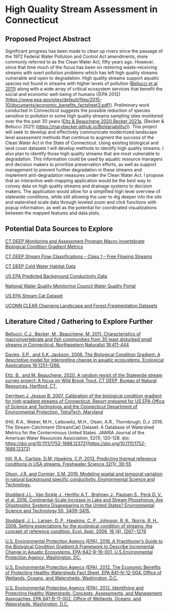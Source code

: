 # High Quality Stream Assessment in Connecticut

## Proposed Project Abstract

Significant progress has been made to clean up rivers since the passage of the 1972 Federal Water Pollution and Control Act amendments, more commonly referred to as the Clean Water Act, fifty years ago. However, since that time much of the focus has been on restoring waste-receiving streams with overt pollution problems which has left high quality streams vulnerable and open to degradation.  High quality streams support aquatic species not found in streams with higher levels of pollution ([Bellucci et al 2011](https://portal.ct.gov/-/media/DEEP/water/water_quality_management/monitoringpubs/Bellucci-et-al-2011-Northeastern-Naturalist.pdf)) along with a wide array of critical ecosystem services that benefit the social and economic well-being of humans ((EPA 2012)[https://www.epa.gov/sites/default/files/2015-10/documents/economic_benefits_factsheet3.pdf]).  Preliminary work conducted in Connecticut suggests the possible reduction of species sensitive to pollution in some high quality streams sampling sites monitored over the the past 30 years ([Eltz & Beauchene 2020](https://portal.ct.gov/-/media/DEEP/fishing/fisheries_management/Trout-Research-and-Management/Probabilistic-Sampling-of-Wild-Brook-Trout-Occurrence-in-Stream-Survey-Samples-Final-05082020.pdf),[Becker 2021a](https://marybecker.github.io/Biointegrity/), [Becker & Bellucci 2021] (https://marybecker.github.io/BioVariability/)). 
This project will seek to develop and effectively communicate modernized landscape level assessment methods that continue to augment the success of the Clean Water Act in the State of Connecticut.  Using existing biological and land cover datasets I will develop methods to identify high quality streams.  I also plan to identify those high quality streams that are most vulnerable to degradation.  This information could be used by aquatic resource managers and decision makers to prioritize preservation efforts, as well as support management to prevent further degradation in these streams and implement anti-degradation measures under the Clean Water Act.  I propose that an interactive web-mapping application would be the best way to convey data on high quality streams and drainage systems to decision makers.  The application would allow for a simplified high level overview of statewide conditions, while still allowing the user to dig deeper into the site and watershed scale data through leveled zoom and click functions with popup information, as well as the potential for coordinated visualizations between the mapped features and data plots.

## Potential Data Sources to Explore

[CT DEEP Monitoring and Assessment Program Macro-Invertebrate Biological Condition Gradient Metrics](https://github.com/marybecker/bioassessment)

[CT DEEP Stream Flow Classifications – Class 1 – Free Flowing Streams](https://ctdeep.maps.arcgis.com/apps/Minimalist/index.html?appid=97f2377907824234ae9e5b964ddc28c3)

[CT DEEP Cold Water Habitat Data](https://ct-deep-gis-open-data-website-ctdeep.hub.arcgis.com/maps/CTDEEP::cold-water-sites-set/about)

[US EPA Predicted Background Conductivity Data](https://epa.maps.arcgis.com/home/item.html?id=540abb1d015b4bd2b87d30f4c28a58cb&view=table#overview)

[National Water Quality Monitoring Council Water Quality Portal](https://www.waterqualitydata.us/)

[US EPA Stream Cat Dataset](https://www.epa.gov/national-aquatic-resource-surveys/streamcat-dataset-0)

[UCONN CLEAR Changing Landscape and Forest Fragmentation Datasets](https://clear.uconn.edu/projects/landscape/index.htm)

## Literature Cited / Gathering to Explore Further

[Bellucci, C.J., Becker, M., Beauchene, M. 2011. Characteristics of macroinvertebrate and fish communities from 30 least disturbed small streams in Connecticut. Northeastern Naturalist 18:411-444](https://portal.ct.gov/-/media/DEEP/water/water_quality_management/monitoringpubs/Bellucci-et-al-2011-Northeastern-Naturalist.pdf)

[Davies, S.P., and S.K. Jackson. 2006. The Biological Condition Gradient: A descriptive model for interpreting change in aquatic ecosystems. Ecological Applications 16:1251–1266.]()

[Eltz, B., and M. Beauchene. 2020. A random revisit of the Statewide stream survey project: A focus on Wild Brook Trout. CT DEEP, Bureau of Natural Resources. Hartford, CT.](https://portal.ct.gov/-/media/DEEP/fishing/fisheries_management/Trout-Research-and-Management/Probabilistic-Sampling-of-Wild-Brook-Trout-Occurrence-in-Stream-Survey-Samples-Final-05082020.pdf)

[Gerritsen J, Jessup B. 2007. Calibration of the biological condition gradient for high gradient streams of Connecticut. Report prepared for US EPA Office of Science and Technology and the Connecticut Department of Environmental Protection. TetraTech, Maryland ](https://portal.ct.gov/-/media/DEEP/water/water_quality_management/monitoringpubs/Gerritsen-and-Jessup-2007-Calibration-of-the-BCG-for-High-Gradient-Streams-of-CT.pdf)

[Hill, R.A., Weber, M.H., Leibowitz, M.H., Olsen, A.R., Thornbrugh, D.J. 2016. The Stream-Catchment (StreamCat) Dataset: A Database of Watershed Metrics for the Conterminous United States. JAWRA Journal of the American Water Resources Association, 52(1), 120-128. doi: https://doi.org/10.1111/1752-1688.12372](https://doi.org/10.1111/1752-1688.12372)

[Hill, R.A., Carlisle, D.M, Hawkins, C.P.  2013. Predicting thermal reference conditions in USA streams.  Freshwater Science 32(1): 39-55](https://www.journals.uchicago.edu/doi/10.1899/12-009.1)

[Olson, J.R. and Cormier, S.M. 2019.  Modeling spatial and temporal variation in natural background specific conductivity. Environmental Science and Technology.](https://dx.doi.org/10.1021/acs.est.8b06777)

[Stoddard J.L., Van Sickle J., Herlihy A.T., Brahney J., Paulsen S., Peck D. V., et al. 2016. Continental-Scale Increase in Lake and Stream Phosphorus: Are Oligotrophic Systems Disappearing in the United States? Environmental Science and Technology 50, 3409–3415. ](https://pubs.acs.org/doi/abs/10.1021/acs.est.5b05950)

[Stoddard, J. L., Larsen, D. P., Hawkins, C. P., Johnson, R. K., Norris, R. H., 2006. Setting expectations for the ecological condition of streams: the concept of reference condition. Ecol. Appl. 2006, 16 (4), 1267−1276](https://doi.org/10.1890/1051-0761(2006)016[1267:SEFTEC]2.0.CO;2)

[U.S. Environmental Protection Agency (EPA). 2016. A Practitioner’s Guide to the Biological Condition Gradient:A Framework to Describe Incremental Change in Aquatic Ecosystems. EPA-842-R-16-001. U.S.Environmental Protection Agency, Washington, DC. ](https://www.epa.gov/sites/default/files/2016-02/documents/bcg-practioners-guide-report.pdf)

[U.S. Environmental Protection Agency (EPA). 2012. The Economic Benefits of Protecting Healthy Watersheds Fact Sheet.  EPA 841-N-12-004. Office of Wetlands, Oceans, and Watersheds. Washington, D.C.](https://www.epa.gov/sites/default/files/2015-10/documents/economic_benefits_factsheet3.pdf)

[U.S. Environmental Protection Agency (EPA). 2012.  Identifying and Protecting Healthy Watersheds:  Concepts, Assessments, and Management Approaches.  EPA 841-B-11-002. Office of Wetlands, Oceans, and Watersheds. Washington, D.C.](https://www.epa.gov/sites/default/files/2015-10/documents/hwi-watersheds-complete.pdf)
